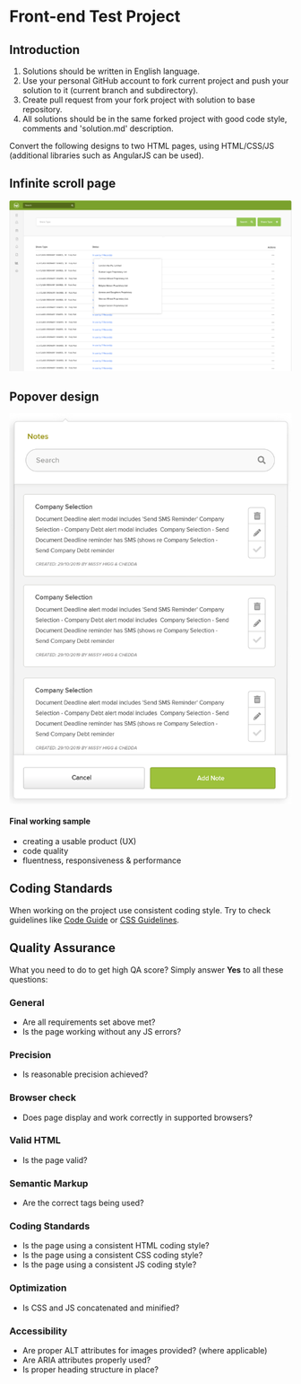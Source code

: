 # Front-end Test Project

## Introduction

1. Solutions should be written in English language.
2. Use your personal GitHub account to fork current project and push your solution to it (current branch and subdirectory).
3. Create pull request from your fork project with solution to base repository.
4. All solutions should be in the same forked project with good code style, comments and 'solution.md' description.




Convert the following designs to two HTML pages, using HTML/CSS/JS (additional libraries such as AngularJS can be used).

## Infinite scroll page

![preview infinite scroll](https://github.com/BGLCorp/front-end-challenge-cas360/blob/master/infiniteListDesign.png?raw=true)

## Popover design

![preview popover](https://github.com/BGLCorp/front-end-challenge-cas360/blob/master/notesDesign.png?raw=true)


#### Final working sample
- creating a usable product (UX)
- code quality
- fluentness, responsiveness & performance


## Coding Standards
When working on the project use consistent coding style. Try to check guidelines like
[Code Guide](http://codeguide.co/) or
[CSS Guidelines](http://cssguidelin.es/).

## Quality Assurance

What you need to do to get high QA score? Simply answer **Yes**
to all these questions:

### General

- Are all requirements set above met?
- Is the page working without any JS errors?

### Precision

- Is reasonable precision achieved?

### Browser check

- Does page display and work correctly in supported browsers?

### Valid HTML

- Is the page valid?

### Semantic Markup

- Are the correct tags being used?

### Coding Standards

- Is the page using a consistent HTML coding style?
- Is the page using a consistent CSS coding style?
- Is the page using a consistent JS coding style?

### Optimization

- Is CSS and JS concatenated and minified?

### Accessibility

- Are proper ALT attributes for images provided? (where applicable)
- Are ARIA attributes properly used?
- Is proper heading structure in place?